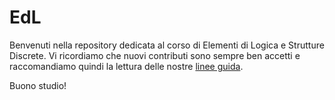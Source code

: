 # EdL

Benvenuti nella repository dedicata al corso di Elementi di Logica e Strutture Discrete. Vi ricordiamo che nuovi contributi sono sempre ben accetti e raccomandiamo quindi la lettura delle nostre [linee guida](https://github.com/unipr-org/.github/blob/main/profile/README.md).

Buono studio!
